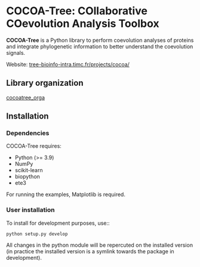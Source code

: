# COCOA-Tree: COllaborative COevolution Analysis Toolbox

**COCOA-Tree** is a Python library to perform coevolution analyses of proteins and integrate phylogenetic information
to better understand the coevolution signals.

Website: [tree-bioinfo-intra.timc.fr/projects/cocoa/](http://tree-bioinfo-intra.timc.fr/projects/cocoa/index.html)

## Library organization

[cocoatree_orga](../cocoatree_orga.pdf)

## Installation

### Dependencies

COCOA-Tree requires:
- Python (>= 3.9)
- NumPy
- scikit-learn
- biopython
- ete3

For running the examples, Matplotlib is required.

### User installation

To install for development purposes, use::

    python setup.py develop


All changes in the python module will be repercuted on the installed version
(in practice the installed version is a symlink towards the package in
development).

